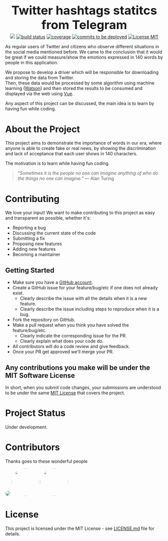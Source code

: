
<h1 align="center" style="font-size:2.4rem"><strong>Twitter hashtags statitcs from Telegram</strong></h1>
<p align="center" style="margin-top: -20px">
    <a href="#authors" alt="Contributors">
        <img src="https://img.shields.io/badge/contributors-5-brightgreen.svg" /></a>
    <a href="#Project Status">
        <img src="https://img.shields.io/badge/build-under%20development-red.svg" alt="build status"></a>
    <a href="#">
        <img src="https://img.shields.io/badge/coverage-0%25-red.svg"
            alt="coverage"></a>
    <a href="#">
        <img src="https://img.shields.io/github/commits-since/badges/shields/gh-pages.svg?label=commits%20to%20be%20deployed"
            alt="commits to be deployed"></a>
            <a href="#License">
        <img src="https://img.shields.io/badge/license-MIT-brightgreen.svg"
            alt="License MIT"></a>
</p>

As regular users of Twitter and citizens who observe different situations in the social media mentioned before. We came to the conclusion that it would be great if we could measure/show the emotions expressed in 140 words by people in this application. 

We propose to develop a driver which will be responsible for downloading and storing the data from Twitter.  
Then, these data would be processed by some algorithm using machine learning ([Watson](https://www.ibm.com/watson)) and then stored the results to be consumed and displayed via the web using [Vue](https://vuejs.org/).

Any aspect of this project can be discussed, the main idea is to learn by having fun while coding.

# **About the Project**

This project aims to demonstrate the importance of words in our era, where anyone is able to create fake or real news, by showing the discrimination and lack of acceptance that each user shows in 140 characters.

The motivation is to learn while having fun coding.


>_“Sometimes it is the people no one can imagine anything of who do the things no one can imagine.”_
>― Alan Turing

# **Contributing**

We love your input! We want to make contributing to this project as easy and transparent as possible, whether it's:

- Reporting a bug
- Discussing the current state of the code
- Submitting a fix
- Proposing new features
- Adding new features
- Becoming a maintainer

## **Getting Started**

* Make sure you have a [GitHub account](https://github.com/signup/free).
* Create a GitHub issue for your feature/bug/etc if one does not already exist.
  * Clearly describe the issue with all the details when it is a new feature.
  * Clearly describe the issue including steps to reproduce when it is a bug.
* Fork the repository on GitHub.
* Make a pull request when you think you have solved the feature/bug/etc. 
  * Clearly indicate the corresponding issue for the PR.
  * Clearly explain what does your code do.
* All contributors will do a code review and give feedback.
* Once your PR get approved we'll merge your PR.

## **Any contributions you make will be under the MIT Software License**
In short, when you submit code changes, your submissions are understood to be under the same [MIT License](http://choosealicense.com/licenses/mit/) that covers the project.

# **Project Status**

Under development.

# **Contributors**

Thanks goes to these wonderful people
<p>
<img style="border-radius: 50%"  src="https://lh3.googleusercontent.com/a-/AAuE7mAOynmPXurgQeAElp8pUP1WGhAFKNiMlr9axUa5=s88-c-mo"/>

<img style="border-radius: 50%; height: 88px"  src="https://scontent.faep8-2.fna.fbcdn.net/v/t1.0-1/c80.0.320.320a/p320x320/53317841_2221265831523689_3242541119812141056_n.jpg?_nc_cat=107&_nc_ht=scontent.faep8-2.fna&oh=ac962dfa155472cdb255af1498af3909&oe=5D102D7A"/>

<img style="border-radius: 50%; height: 88px; width: 88px"  src="https://www.expertlychosen.com/images/68-cat-or-dog-business-tie.jpg"/>
</p>

# **License**

This project is licensed under the MIT License - see [LICENSE.md](LICENSE.md) file for details.

